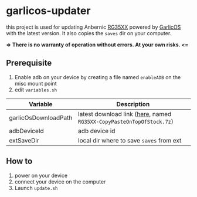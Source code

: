 # garlicos-updater

this project is used for updating Anbernic [RG35XX](https://anbernic.com/fr/products/rg35xx) powered by [GarlicOS](https://www.patreon.com/posts/76561333) with the latest version. It also copies the `saves` dir on your computer.

**=> There is no warranty of operation without errors. At your own risks. <=**

## Prerequisite
1. Enable adb on your device by creating a file named `enableADB` on the misc mount point
2. edit `variables.sh` 

| Variable             | Description                                                                                                    |
|----------------------|----------------------------------------------------------------------------------------------------------------|
| garlicOsDownloadPath | latest download link ([here](https://www.patreon.com/posts/76561333), named `RG35XX-CopyPasteOnTopOfStock.7z`) |
| adbDeviceId          | adb device id                                                                                                  |
| extSaveDir           | local dir where to save `saves` from ext                                                                       |

## How to
1. power on your device
2. connect your device on the computer
3. Launch `update.sh`